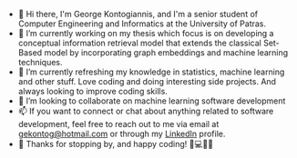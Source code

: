 - 👋 Hi there, I'm George Kontogiannis, and I'm a senior student of Computer Engineering and Informatics at the University of Patras.
- 🔭 I’m currently working on my thesis which focus is on developing a conceptual information retrieval model that extends the classical Set-Based model by incorporating graph embeddings and machine learning techniques.
- 🌱 I’m currently refreshing my knowledge in statistics, machine learning and other stuff. Love coding and doing interesting side projects. And always looking to improve coding skills.
- 👯 I’m looking to collaborate on machine learning software development
- 📫 If you want to connect or chat about anything related to software development, feel free to reach out to me via email at [gekontog@hotmail.com](mailto:gekontog@hotmail.com) or through my [LinkedIn](https://www.linkedin.com/in/george-kontogiannis/) profile.
- 👀 Thanks for stopping by, and happy coding! 🤖💻👨‍💻


